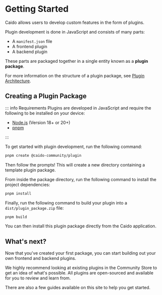 # Getting Started

Caido allows users to develop custom features in the form of plugins.

Plugin development is done in JavaScript and consists of many parts:

- A `manifest.json` file
- A frontend plugin
- A backend plugin

These parts are packaged together in a single entity known as a **plugin package**.

For more information on the structure of a plugin package, see [Plugin Architecture](/concepts/essentials/package.md).

## Creating a Plugin Package

::: info Requirements
Plugins are developed in JavaScript and require the following to be installed on your device:

- [Node.js](https://nodejs.org/en/) (Version 18+ or 20+)
- [pnpm](https://pnpm.io/installation)

:::

To get started with plugin development, run the following command:

```bash
pnpm create @caido-community/plugin
```

Then follow the prompts! This will create a new directory containing a template plugin package.

From inside the package directory, run the following command to install the project dependencies:

```bash
pnpm install
```

Finally, run the following command to build your plugin into a `dist/plugin_package.zip` file:

```bash
pnpm build
```

You can then install this plugin package directly from the Caido application.

## What's next?

Now that you've created your first package, you can start building out your own frontend and backend plugins.

We highly recommend looking at existing plugins in the Community Store to get an idea of what's possible. All plugins are open-sourced and available for you to review and learn from.

There are also a few guides available on this site to help you get started.
